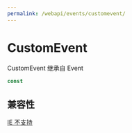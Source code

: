 ```yaml
---
permalink: /webapi/events/customevent/
---
```


# CustomEvent

CustomEvent 继承自 Event

```js
const

```

## 兼容性

[IE 不支持]()
